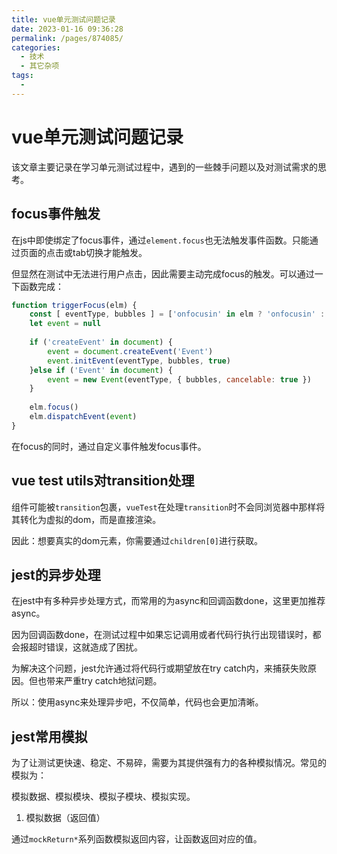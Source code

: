 ```yaml
---
title: vue单元测试问题记录
date: 2023-01-16 09:36:28
permalink: /pages/874085/
categories:
  - 技术
  - 其它杂项
tags:
  - 
---
```


# vue单元测试问题记录

该文章主要记录在学习单元测试过程中，遇到的一些棘手问题以及对测试需求的思考。

<!-- more -->

## focus事件触发

在js中即使绑定了focus事件，通过`element.focus`也无法触发事件函数。只能通过页面的点击或tab切换才能触发。

但显然在测试中无法进行用户点击，因此需要主动完成focus的触发。可以通过一下函数完成：

```javascript
function triggerFocus(elm) {
    const [ eventType, bubbles ] = ['onfocusin' in elm ? 'onfocusin' : 'onfocus', 'onfocusin' in elm]
    let event = null
    
    if ('createEvent' in document) {
        event = document.createEvent('Event')
        event.initEvent(eventType, bubbles, true)
    }else if ('Event' in document) {
        event = new Event(eventType, { bubbles, cancelable: true })
    }
    
    elm.focus()
    elm.dispatchEvent(event)
}
```

在focus的同时，通过自定义事件触发focus事件。

## vue test utils对transition处理

组件可能被`transition`包裹，`vueTest`在处理`transition`时不会同浏览器中那样将其转化为虚拟的dom，而是直接渲染。

因此：想要真实的dom元素，你需要通过`children[0]`进行获取。

## jest的异步处理

在jest中有多种异步处理方式，而常用的为async和回调函数done，这里更加推荐async。

因为回调函数done，在测试过程中如果忘记调用或者代码行执行出现错误时，都会报超时错误，这就造成了困扰。

为解决这个问题，jest允许通过将代码行或期望放在try catch内，来捕获失败原因。但也带来严重try catch地狱问题。

所以：使用async来处理异步吧，不仅简单，代码也会更加清晰。

## jest常用模拟

为了让测试更快速、稳定、不易碎，需要为其提供强有力的各种模拟情况。常见的模拟为：

模拟数据、模拟模块、模拟子模块、模拟实现。

1. 模拟数据（返回值）

通过`mockReturn*`系列函数模拟返回内容，让函数返回对应的值。

```javascript

```
